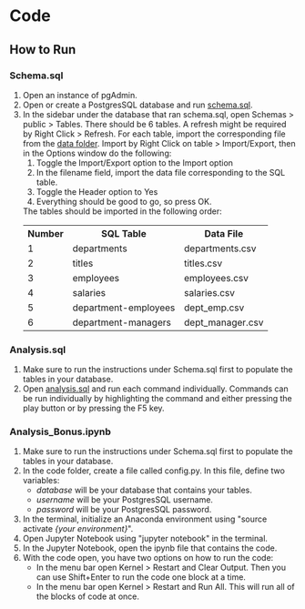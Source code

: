 # Code
## How to Run
### Schema.sql
<ol>
	<li>
		Open an instance of pgAdmin.
	</li>
	<li>
		Open or create a PostgresSQL database and run <a href="schema.sql">schema.sql</a>.
	</li>
	<li>
		In the sidebar under the database that ran schema.sql, open Schemas > public > Tables.
		There should be 6 tables.  A refresh might be required by Right Click > Refresh.
		For each table, import the corresponding file from the <a href="../data">data folder</a>.
		Import by Right Click on table > Import/Export, then in the Options window do the following:
		<ol>
			<li>Toggle the Import/Export option to the Import option</li>
			<li>In the filename field, import the data file corresponding to the SQL table.</li>
			<li>Toggle the Header option to Yes</li>
			<li>Everything should be good to go, so press OK.</li>
		</ol>
		The tables should be imported in the following order:
		<table>
			<tr>
				<th>Number</th>
				<th>SQL Table</th>
				<th>Data File</th>
			</tr>
			<tr>
				<td>1</td>
				<td>departments</td>
				<td>departments.csv</td>
			</tr>
			<tr>
				<td>2</td>
				<td>titles</td>
				<td>titles.csv</td>
			</tr>
			<tr>
				<td>3</td>
				<td>employees</td>
				<td>employees.csv</td>
			</tr>
			<tr>
				<td>4</td>
				<td>salaries</td>
				<td>salaries.csv</td>
			</tr>
			<tr>
				<td>5</td>
				<td>department-employees</td>
				<td>dept_emp.csv</td>
			</tr>
			<tr>
				<td>6</td>
				<td>department-managers</td>
				<td>dept_manager.csv</td>
			</tr>
		</table>
	</li>
</ol>

### Analysis.sql
<ol>
	<li>
		Make sure to run the instructions under Schema.sql first to populate the tables in your database.
	</li>
	<li>
		Open <a href="analysis.sql">analysis.sql</a> and run each command individually.
		Commands can be run individually by highlighting the command and either pressing the play button or by pressing the F5 key.
	</li>
</ol>

### Analysis_Bonus.ipynb
<ol>
	<li>
		Make sure to run the instructions under Schema.sql first to populate the tables in your database.
	</li>
	<li>
	    In the code folder, create a file called config.py. In this file, define two variables:
	    <ul>
	      <li><i>database</i> will be your database that contains your tables.</li>
	      <li><i>username</i> will be your PostgresSQL username.</li>
	      <li><i>password</i> will be your PostgresSQL password.</li>
	    </ul>
	  </li>
	  <li>In the terminal, initialize an Anaconda environment using "source activate <i>{your environment}</i>".</li>
	  <li>Open Jupyter Notebook using "jupyter notebook" in the terminal.</li>
	  <li>In the Jupyter Notebook, open the ipynb file that contains the code.</li>
	  <li>
	    With the code open, you have two options on how to run the code:
	    <ul>
	      <li>
		In the menu bar open Kernel > Restart and Clear Output.  Then you can use Shift+Enter to run the code one block at a time.
	      </li>
	      <li>In the menu bar open Kernel > Restart and Run All.  This will run all of the blocks of code at once.</li>
	    </ul>
	  </li>
</ol>
